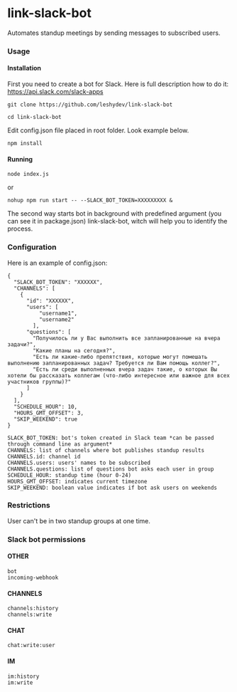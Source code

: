 # link-slack-bot
Automates standup meetings by sending messages to subscribed users.


### Usage
#### Installation
First you need to create a bot for Slack. Here is full description how to do it: https://api.slack.com/slack-apps

```code
git clone https://github.com/leshydev/link-slack-bot

cd link-slack-bot
```

Edit config.json file placed in root folder. Look example below.

```code
npm install
```
#### Running
```code
node index.js
```
or
```code
nohup npm run start -- --SLACK_BOT_TOKEN=XXXXXXXXX &
```
The second way starts bot in background with predefined argument (you can see it in package.json) link-slack-bot, witch will help you to identify the process.

### Configuration
Here is an example of config.json:
```code
{
  "SLACK_BOT_TOKEN": "XXXXXX",
  "CHANNELS": [
    {
      "id": "XXXXXX",
      "users": [
          "username1",
          "username2"
        ],
      "questions": [
        "Получилось ли у Вас выполнить все запланированные на вчера задачи?",
        "Какие планы на сегодня?",
        "Есть ли какие-либо препятствия, которые могут помешать выполнению запланированных задач? Требуется ли Вам помощь коллег?",
        "Есть ли среди выполненных вчера задач такие, о которых Вы хотели бы рассказать коллегам (что-либо интересное или важное для всех участников группы)?"
      ]
    }
  ],
  "SCHEDULE_HOUR": 10,
  "HOURS_GMT_OFFSET": 3,
  "SKIP_WEEKEND": true
}
```

```code
SLACK_BOT_TOKEN: bot's token created in Slack team *can be passed through command line as argument*
CHANNELS: list of channels where bot publishes standup results
CHANNELS.id: channel id
CHANNELS.users: users' names to be subscribed
CHANNELS.questions: list of questions bot asks each user in group
SCHEDULE_HOUR: standup time (hour 0-24)
HOURS_GMT_OFFSET: indicates current timezone
SKIP_WEEKEND: boolean value indicates if bot ask users on weekends
```
### Restrictions
User can't be in two standup groups at one time.
### Slack bot permissions
#### OTHER
```code
bot
incoming-webhook
```
#### CHANNELS
```code
channels:history
channels:write
```
#### CHAT
```code
chat:write:user
```
#### IM
```code
im:history
im:write
```

